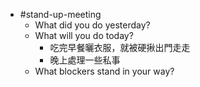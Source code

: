 - #stand-up-meeting
	- What did you do yesterday?
	- What will you do today?
		- 吃完早餐曬衣服，就被硬揪出門走走
		- 晚上處理一些私事
	- What blockers stand in your way?